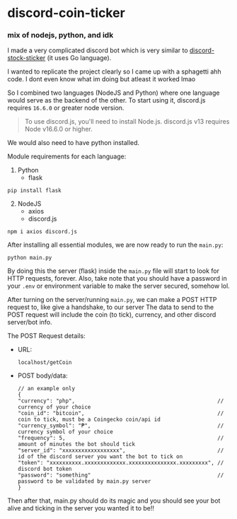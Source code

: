 # discord-coin-ticker
### mix of nodejs, python, and idk

I made a very complicated discord bot which is very similar to [discord-stock-sticker](https://github.com/rssnyder/discord-stock-ticker) (it uses Go language).

I wanted to replicate the project clearly so I came up with a sphagetti ahh code. I dont even know what im doing but atleast it worked lmao

So I combined two languages (NodeJS and Python) where one language would serve as the backend of the other. To start using it, discord.js requires `16.6.0` or greater node version.

> To use discord.js, you'll need to install Node.js. discord.js v13 requires Node v16.6.0 or higher.

We would also need to have python installed.

Module requirements for each language:
1. Python
    - flask
```
pip install flask
```

2. NodeJS
    - axios
    - discord.js
```
npm i axios discord.js
```

After installing all essential modules, we are now ready to run the `main.py`:
```
python main.py
```

By doing this the server (flask) inside the `main.py` file will start to look for HTTP requests, forever. Also, take note that you should have a password in your `.env` or environment variable to make the server secured, somehow lol.

After turning on the server/running `main.py`, we can make a POST HTTP request to, like give a handshake, to our server The data to send to the POST request will include the coin (to tick), currency, and other discord server/bot info.

The POST Request details:

- URL:
    ```
    localhost/getCoin
    ```

- POST body/data:
    ```
    // an example only
    {
    "currency": "php",                                             // currency of your choice
    "coin_id": "bitcoin",                                          // coin to tick, must be a Coingecko coin/api id
    "currency_symbol": "₱",                                        // currency symbol of your choice
    "frequency": 5,                                                // amount of minutes the bot should tick
    "server_id": "xxxxxxxxxxxxxxxxxx",                             // id of the discord server you want the bot to tick on
    "token": "xxxxxxxxxx.xxxxxxxxxxxxx.xxxxxxxxxxxxxxx.xxxxxxxxx", // discord bot token
    "password": "something"                                        // password to be validated by main.py server
    }
    ```

Then after that, main.py should do its magic and you should see your bot alive and ticking in the server you wanted it to be!!
